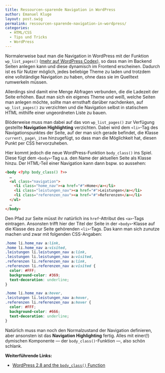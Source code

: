 ```yaml
---
title: Ressourcen-sparende Navigation in WordPress
author: Emanuel Kluge
layout: post.swig
permalink: ressourcen-sparende-navigation-in-wordpress/
categories:
  - HTML/CSS
  - Tips und Tricks
  - WordPress
---
```


Normalerweise baut man die Navigation in WordPress mit der Funktion `wp_list_pages()` ([mehr auf WordPress Codex][template_tags]), so dass man im Backend Seiten anlegen kann und diese dynamisch im Frontend erscheinen. Dadurch ist es für Nutzer möglich, jedes beliebige Theme zu laden und trotzdem eine vollständige Navigation zu haben, ohne dass sie im Quelltext rumwerkeln müssen.

Allerdings sind damit eine Menge Abfragen verbunden, die die Ladezeit der Seite erhöhen. Baut man sich ein eigenes Theme und weiß, welche Seiten man anlegen möchte, sollte man ernsthaft darüber nachdenken, auf `wp_list_pages()` zu verzichten und die Navigation selbst in statischem HTML mithilfe einer ungeordneten Liste zu bauen.

Blöderweise muss man dabei auf das von `wp_list_pages()` zur Verfügung gestellte **Navigation Highlighting** verzichten. Dabei wird dem `<li>`-Tag des Navigationspunktes der Seite, auf der man sich gerade befindet, die Klasse `current\_page\_item` hinzugefügt, so dass man die Möglichkeit hat, diesen Punkt per CSS hervorzuheben.

Hier kommt jedoch die neue WordPress-Funktion `body_class()` ins Spiel. Diese fügt dem `<body>`-Tag u.a. den Name der aktuellen Seite als Klasse hinzu. Der HTML-Teil einer Navigation kann dann bspw. so aussehen:

```html
<body <?php body_class() ?>>
  …
  <ul class="navigation">
    <li class="home_nav"><a href="#">Home</a></li>
    <li class="leistungen_nav"><a href="#">Leistungen</a></li>
    <li class="referenzen_nav"><a href="#">Referenzen</a></li>
  </ul>
  …
</body>
```

Den Pfad zur Seite müsst ihr natürlich ins `href`-Attribut des `<a>`-Tags eintragen. Ansonsten trifft hier der Titel der Seite in der `<body>`-Klasse auf die Klasse des zur Seite gehörenden `<li>`-Tags. Das kann man sich zunutze machen und zwar mit folgenden CSS-Angaben:

```css
.home li.home_nav a:link,
.home li.home_nav a:visited,
.leistungen li.leistungen_nav a:link,
.leistungen li.leistungen_nav a:visited,
.referenzen li.referenzen_nav a:link,
.referenzen li.referenzen_nav a:visited {
  color: #FFF;
  background-color: #369;
  text-decoration: underline;
}

.home li.home_nav a:hover,
.leistungen li.leistungen_nav a:hover,
.referenzen li.referenzen_nav a:hover {
  color: #FFF;
  background-color: #666;
  text-decoration: underline;
}
```

Natürlich muss man noch den Normalzustand der Navigation definieren, aber ansonsten ist das **Navigation Highlighting** fertig. Alles mit einer(!) dymischen Komponente &mdash; der `body_class()`-Funktion &mdash;, also schön schlank.

**Weiterführende Links:**

 * [WordPress 2.8 and the `body_class()` Function][nathanrice]

[template_tags]: http://codex.wordpress.org/Template_Tags/wp_list_pages
[nathanrice]: http://www.nathanrice.net/blog/wordpress-2-8-and-the-body_class-function/
